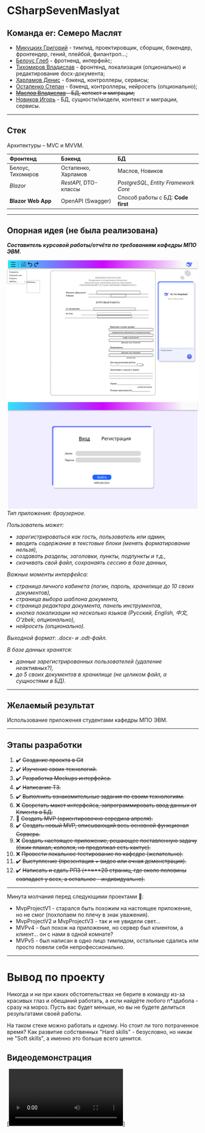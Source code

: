 # CSharpSevenMaslyat
## Команда er: Семеро Маслят

- [Микуцких Григорий](https://github.com/Dr-Hartmann) - тимлид, проектировщик, сборщик, бэкендер, фронтендер, гений, плейбой, филантроп...; 
- [Белоус Глеб](https://github.com/Sindy101) - фротненд, интерфейс;
- [Тихомиров Владислав](https://github.com/GONEVladd20) - фронтенд, локализация (опционально) и редактирование docx-документа;
- [Харламов Денис](https://github.com/den12325) - бэкенд, контроллеры, сервисы;
- [Остапенко Степан](https://github.com/Seelane) - бэкенд, контроллеры, нейросеть (опционально);
- ~~[Маслов Владислав](https://github.com/Saifor) - БД, котекст и миграции;~~
- [Новиков Игорь](https://github.com/Forguebeelov) - БД, сущности/модели, контекст и миграции, сервисы.

---
## Стек
Архитектуры – MVC и MVVM.

| Фронтенд           | Бэкенд                    | БД                                    |
| :----------------- | :------------------------ | :------------------------------------ |
| Белоус, Тихомиров  | Остапенко, Харламов       | Маслов, Новиков                       |
| _Blazor_           | _RestAPI_, DTO-классы<br> | _PostgreSQL_, _Entity Framework Core_ |
| **Blazor Web App** | OpenAPI (Swagger)         | Способ работы с БД: **Code first**    |

---
## Опорная идея (не была реализована)
_**Составитель курсовой работы/отчёта по требованиям кафедры МПО ЭВМ.**_

![Макет 1](./DataBase/Img/Макет1.png)![Макет 2](./DataBase/Img/Макет2.png)
_Тип приложения: браузерное._

_Пользователь может:_
+ _зарегистрироваться как гость, пользователь или админ,_
+ _вводить содержание в текстовые блоки (менять форматирование нельзя),_
+ _создавать разделы, заголовки, пункты, подпункты и т.д.,_
+ _скачивать свой файл, сохранаять сессию в базе данных,_

_Важные моменты интерфейса:_
- _страница личного кабинета (логин, пароль, хранилище до 10 своих документов),_
- _страница выбора шаблона документа,_
- _страница редактора документа, панель инструментов_,
- _кнопка локализации на несколько языков (Русский, English, 中文, O'zbek; опционально),_
- _нейросеть (опционально)._

_Выходной формат: .docx- и .odt-файл._

_В базе данных хранятся:_
- _данные зарегистрированных пользователей (удаление неактивных?),_
- _до 5 своих документов в хранилище (не целиком файл, а сущностями в БД)._

---
## Желаемый результат
Использование приложения студентами кафедры МПО ЭВМ.

---
## Этапы разработки
1. ✔️ ~~Создание проекта в Git~~
2. ✔️ ~~Изучение своих технологий.~~
3. ✔️ ~~Разработка Mockups интерфейса.~~
4. ✔️ ~~Написание ТЗ.~~
5. ✔️ ~~Выполнить ознакомительные задания по своим технологиям.~~
6. ❌ ~~Сверстать макет интерфейса, запрограммировать ввод данных от Клиента в БД.~~ 
7. 💅 ~~Создать MVP (ориентировочно середина апреля).~~
8. ✔️ ~~Создать новый MVP, описывающий весь основной функционал Сервера.~~
9. ❌ ~~Создать настоящее приложение, решающее поставленную задачу (ёжик плакал, кололся, но продолжал есть кактус).~~
11. ❌ ~~Провести локальное тестирование по кафедре (желательно).~~
12. ✔️ ~~Выступление (презентация + видео или очная демонстрация).~~
13. ✔️ ~~Написать и сдать РПЗ (**≈**20 страниц, где около половины совпадает у всех, а остальное - индивидуально).~~

---
Минута молчания перед следующими проектами 🫡:
- MvpProjectV1 - старался быть похожим на настоящее приложение, но не смог (похлопаем по плечу в знак уважения).
- MvpProjectV2 и MvpProjectV3 - так и не увидели свет...
- MVPv4 - был похож на приложение, но сервер был клиентом, а клиент... он с нами в одной комнате?
- MVPv5 - был написан в одно лицо тимлидом, остальные сдались или просто повели себя непрофессионально.

---
# Вывод по проекту
Никогда и ни при каких обстоятельствах не берите в команду из-за красивых глаз и обещаний работать, а если найдёте любого п\*здабола - сразу на мороз.
Пусть вас будет меньше, но вы не будете делиться результатами своей работы. 

На таком стеке можно работать и одному. Но стоит ли того потраченное время? 
Как развитие собственных "Hard skills" - безусловно, но никак не "Soft skills", а именно это больше всего ценится.

## Видеодемонстрация
[![Видеодемонстрация](./DataBase/Img/final1.mp4)]
